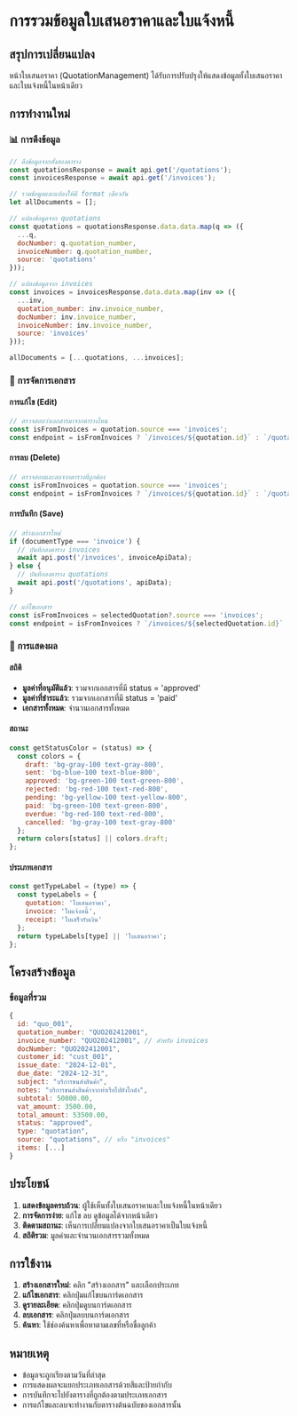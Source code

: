 # การรวมข้อมูลใบเสนอราคาและใบแจ้งหนี้

## สรุปการเปลี่ยนแปลง

หน้าใบเสนอราคา (QuotationManagement) ได้รับการปรับปรุงให้แสดงข้อมูลทั้งใบเสนอราคาและใบแจ้งหนี้ในหน้าเดียว

## การทำงานใหม่

### 📊 **การดึงข้อมูล**
```javascript
// ดึงข้อมูลจากทั้งสองตาราง
const quotationsResponse = await api.get('/quotations');
const invoicesResponse = await api.get('/invoices');

// รวมข้อมูลและแปลงให้มี format เดียวกัน
let allDocuments = [];

// แปลงข้อมูลจาก quotations
const quotations = quotationsResponse.data.data.map(q => ({
  ...q,
  docNumber: q.quotation_number,
  invoiceNumber: q.quotation_number,
  source: 'quotations'
}));

// แปลงข้อมูลจาก invoices
const invoices = invoicesResponse.data.data.map(inv => ({
  ...inv,
  quotation_number: inv.invoice_number,
  docNumber: inv.invoice_number,
  invoiceNumber: inv.invoice_number,
  source: 'invoices'
}));

allDocuments = [...quotations, ...invoices];
```

### 🔧 **การจัดการเอกสาร**

#### การแก้ไข (Edit)
```javascript
// ตรวจสอบว่าเอกสารมาจากตารางไหน
const isFromInvoices = quotation.source === 'invoices';
const endpoint = isFromInvoices ? `/invoices/${quotation.id}` : `/quotations/${quotation.id}`;
```

#### การลบ (Delete)
```javascript
// ตรวจสอบและลบจากตารางที่ถูกต้อง
const isFromInvoices = quotation.source === 'invoices';
const endpoint = isFromInvoices ? `/invoices/${quotation.id}` : `/quotations/${quotation.id}`;
```

#### การบันทึก (Save)
```javascript
// สร้างเอกสารใหม่
if (documentType === 'invoice') {
  // บันทึกลงตาราง invoices
  await api.post('/invoices', invoiceApiData);
} else {
  // บันทึกลงตาราง quotations
  await api.post('/quotations', apiData);
}

// แก้ไขเอกสาร
const isFromInvoices = selectedQuotation?.source === 'invoices';
const endpoint = isFromInvoices ? `/invoices/${selectedQuotation.id}` : `/quotations/${selectedQuotation.id}`;
```

### 🎨 **การแสดงผล**

#### สถิติ
- **มูลค่าที่อนุมัติแล้ว**: รวมจากเอกสารที่มี status = 'approved'
- **มูลค่าที่ชำระแล้ว**: รวมจากเอกสารที่มี status = 'paid'
- **เอกสารทั้งหมด**: จำนวนเอกสารทั้งหมด

#### สถานะ
```javascript
const getStatusColor = (status) => {
  const colors = {
    draft: 'bg-gray-100 text-gray-800',
    sent: 'bg-blue-100 text-blue-800',
    approved: 'bg-green-100 text-green-800',
    rejected: 'bg-red-100 text-red-800',
    pending: 'bg-yellow-100 text-yellow-800',
    paid: 'bg-green-100 text-green-800',
    overdue: 'bg-red-100 text-red-800',
    cancelled: 'bg-gray-100 text-gray-800'
  };
  return colors[status] || colors.draft;
};
```

#### ประเภทเอกสาร
```javascript
const getTypeLabel = (type) => {
  const typeLabels = {
    quotation: 'ใบเสนอราคา',
    invoice: 'ใบแจ้งหนี้',
    receipt: 'ใบเสร็จรับเงิน'
  };
  return typeLabels[type] || 'ใบเสนอราคา';
};
```

## โครงสร้างข้อมูล

### ข้อมูลที่รวม
```javascript
{
  id: "quo_001",
  quotation_number: "QUO202412001",
  invoice_number: "QUO202412001", // สำหรับ invoices
  docNumber: "QUO202412001",
  customer_id: "cust_001",
  issue_date: "2024-12-01",
  due_date: "2024-12-31",
  subject: "บริการขนส่งสินค้า",
  notes: "บริการขนส่งสินค้าจากท่าเรือไปยังโกดัง",
  subtotal: 50000.00,
  vat_amount: 3500.00,
  total_amount: 53500.00,
  status: "approved",
  type: "quotation",
  source: "quotations", // หรือ "invoices"
  items: [...]
}
```

## ประโยชน์

1. **แสดงข้อมูลครบถ้วน**: ผู้ใช้เห็นทั้งใบเสนอราคาและใบแจ้งหนี้ในหน้าเดียว
2. **การจัดการง่าย**: แก้ไข ลบ ดูข้อมูลได้จากหน้าเดียว
3. **ติดตามสถานะ**: เห็นการเปลี่ยนแปลงจากใบเสนอราคาเป็นใบแจ้งหนี้
4. **สถิติรวม**: มูลค่าและจำนวนเอกสารรวมทั้งหมด

## การใช้งาน

1. **สร้างเอกสารใหม่**: คลิก "สร้างเอกสาร" และเลือกประเภท
2. **แก้ไขเอกสาร**: คลิกปุ่มแก้ไขบนการ์ดเอกสาร
3. **ดูรายละเอียด**: คลิกปุ่มดูบนการ์ดเอกสาร
4. **ลบเอกสาร**: คลิกปุ่มลบบนการ์ดเอกสาร
5. **ค้นหา**: ใช้ช่องค้นหาเพื่อหาตามเลขที่หรือชื่อลูกค้า

## หมายเหตุ

- ข้อมูลจะถูกเรียงตามวันที่ล่าสุด
- การแสดงผลจะแยกประเภทเอกสารด้วยสีและป้ายกำกับ
- การบันทึกจะไปยังตารางที่ถูกต้องตามประเภทเอกสาร
- การแก้ไขและลบจะทำงานกับตารางต้นฉบับของเอกสารนั้น 